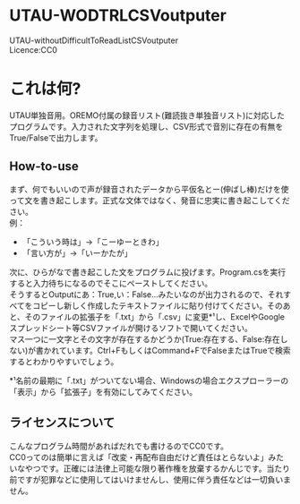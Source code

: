 # UTAU-WODTRLCSVoutputer
UTAU-withoutDifficultToReadListCSVoutputer  
Licence:CC0  

# これは何?
UTAU単独音用。OREMO付属の録音リスト(難読抜き単独音リスト)に対応したプログラムです。入力された文字列を処理し、CSV形式で音別に存在の有無をTrue/Falseで出力します。  

## How-to-use
まず、何でもいいので声が録音されたデータから平仮名とー(伸ばし棒)だけを使って文を書き起こします。正式な文体ではなく、発音に忠実に書き起こしてください。  
例：
- 「こういう時は」→「こーゆーときわ」
- 「言い方が」→「いーかたが」

次に、ひらがなで書き起こした文をプログラムに投げます。Program.csを実行すると入力待ちになるのでそこにペーストしてください。  
そうするとOutputにあ：True,い：False...みたいなのが出力されるので、それすべてをコピーし新しく作成したテキストファイルに貼り付けてください。そのあと、そのファイルの拡張子を「.txt」から「.csv」に変更*¹し、ExcelやGoogleスプレッドシート等CSVファイルが開けるソフトで開いてください。  
マス一つに一文字とその文字が存在するかどうか(True:存在する、False:存在しない)が書かれています。Ctrl+FもしくはCommand+FでFalseまたはTrueで検索するとわかりやすいでしょう。  
  
*¹名前の最期に「.txt」がついてない場合、Windowsの場合エクスプローラーの「表示」から「拡張子」を有効にしてみてください。  

## ライセンスについて
こんなプログラム時間があればだれでも書けるのでCC0です。  
CC0ってのは簡単に言えば「改変・再配布自由だけど責任はとらないよ」みたいなやつです。正確には法律上可能な限り著作権を放棄するかんじです。当たり前ですが犯罪などに使用してはいけませんし、使用に伴う責任などは一切負いません。
